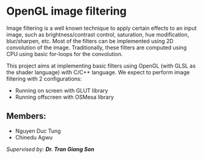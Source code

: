 # OpenGL image filtering

Image filtering is a well known technique to apply certain effects to an input image, such as brightness/contrast control, saturation, hue modification, blur/sharpen, etc. Most of the filters can be implemented using 2D convolution of the image. Traditionally, these filters are computed using CPU using basic for-loops for the convolution.

This project aims at implementing basic filters using OpenGL (with GLSL as the shader language) with C/C++ language. We expect to perform image filtering with 2 configurations:

- Running on screen with GLUT library
- Running offscreen with OSMesa library

## Members:
- Nguyen Duc Tung
- Chinedu Agwu

*Supervised by: **Dr. Tran Giang Son***
